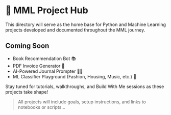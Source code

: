 

# 🧪 MML Project Hub

This directory will serve as the home base for Python and Machine Learning projects developed and documented throughout the MML journey.

## Coming Soon

- Book Recommendation Bot 📚
- PDF Invoice Generator 🧾
- AI-Powered Journal Prompter ✍🏽
- ML Classifier Playground (Fashion, Housing, Music, etc.) 🧠

Stay tuned for tutorials, walkthroughs, and Build With Me sessions as these projects take shape!

> All projects will include goals, setup instructions, and links to notebooks or scripts...














